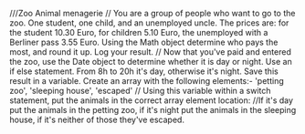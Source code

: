 ///Zoo Animal menagerie
// You are a group of people who want to go to the zoo. One student, one child, and an unemployed uncle. The prices are: for the student 10.30 Euro, for children 5.10 Euro, the unemployed with a Berliner pass 3.55 Euro. Using the Math object determine who pays the most, and round it up. Log your result.
// Now that you've paid and entered the zoo, use the Date object to determine whether it is day or night. Use an if else statement. From 8h to 20h it's day, otherwise it's night. Save this result in a variable.
Create an array with the following elements:- 'petting zoo', 'sleeping house', 'escaped'
// Using this variable within a switch statement, put the animals in the correct array element location:
//If it's day put the animals in the petting zoo, if it's night put the animals in the sleeping house, if it's neither of those they've escaped.
